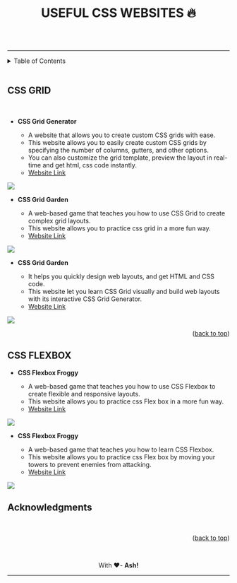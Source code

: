 # <h1 align = "center" id="readme-top"><b>USEFUL CSS WEBSITES 🔥</b></h1>
<br />
    

   <!-- <a href="https://github.com/github_username/repo_name"><strong>Explore the docs »</strong></a>
    <br />
    <br />
    <a href="https://github.com/github_username/repo_name">View Demo</a>
    ·
    <a href="https://github.com/github_username/repo_name/issues">Report Bug</a>
    ·
    <a href="https://github.com/github_username/repo_name/issues">Request Feature</a> -->
<br>
<hr>
<details>
  <summary>Table of Contents</summary>
  <ol>
    <li>
      <a href="#css-grid">CSS GRID</a>
    </li>
    <li><a href="#css-flexbox">CSS FLEX BOX</a></li>
    <li><a href="#"></a></li>
  </ol>
</details>

<br>

## **CSS GRID**
<br>

- **CSS Grid Generator** 

    - A website that allows you to create custom CSS grids with ease. 
    - This website allows you to easily create custom CSS grids by specifying the number of columns, gutters, and other options. 
    - You can also customize the grid template, preview the layout in real-time and get html, css code instantly.
    - [Website Link](https://cssgrid-generator.netlify.app/)

<a href="https://cssgrid-generator.netlify.app/"><img src="https://user-images.githubusercontent.com/126890586/224533383-dff8fdbb-80f9-4a6f-97e8-ff8b93094bb0.png" ></a>

- **CSS Grid Garden** 

    - A web-based game that teaches you how to use CSS Grid to create complex grid layouts. 
    - This website allows you to practice css grid in a more fun way. 
    - [Website Link](https://cssgridgarden.com/)

<a href="https://cssgridgarden.com/"><img src="https://user-images.githubusercontent.com/126890586/224534682-db568524-d50d-490e-a9fd-85622c6e094c.png" ></a>

- **CSS Grid Garden** 

    - It helps you quickly design web layouts, and get HTML and CSS code. 
    - This website let you learn CSS Grid visually and build web layouts with its interactive CSS Grid Generator.
    - [Website Link](https://grid.layoutit.com/)

<a href="https://grid.layoutit.com/"><img src="https://user-images.githubusercontent.com/126890586/224535122-1928ec8a-bb19-496e-9b1b-11ebe8c49f5d.png" ></a>

<p align="right">(<a href="#readme-top">back to top</a>)</p>

## **CSS FLEXBOX**

- **CSS Flexbox Froggy** 

    - A web-based game that teaches you how to use CSS Flexbox to create flexible and responsive layouts.
    - This website allows you to practice css Flex box in a more fun way. 
    - [Website Link](https://flexboxfroggy.com/)

<a href="https://flexboxfroggy.com/"><img src="https://user-images.githubusercontent.com/126890586/224535469-8434c801-27c3-4c26-873b-a7da9602ae1a.png" ></a>

- **CSS Flexbox Froggy** 

    - A web-based game that teaches you how to learn CSS Flexbox.
    - This website allows you to practice css Flex box by moving your towers to prevent enemies from attacking. 
    - [Website Link](http://www.flexboxdefense.com/)

<a href="http://www.flexboxdefense.com/"><img src="https://user-images.githubusercontent.com/126890586/224535469-8434c801-27c3-4c26-873b-a7da9602ae1a.png" ></a>

<!-- ACKNOWLEDGMENTS -->
## **Acknowledgments**


<br>


<p align="right">(<a href="#readme-top">back to top</a>)</p>

<br>

<p align = center>With ❤️- <b>Ash!</b></p>
<hr>
